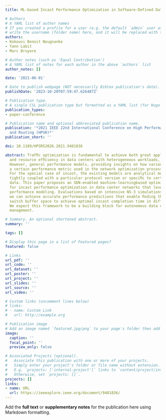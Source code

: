 ```yaml
---
title: ML-based Incast Performance Optimization in Software-Defined Data Centers

# Authors
# A YAML list of author names
# If you created a profile for a user (e.g. the default `admin` user at `content/authors/admin/`), 
# write the username (folder name) here, and it will be replaced with their full name and linked to their profile.
authors:
- Kokouvi Benoit Nougnanke
- Yann Labit
- Marc Bruyere

# Author notes (such as 'Equal Contribution')
# A YAML list of notes for each author in the above `authors` list
author_notes: []

date: '2021-06-01'

# Date to publish webpage (NOT necessarily Bibtex publication's date).
publishDate: '2023-10-20T07:59:47.626487Z'

# Publication type.
# A single CSL publication type but formatted as a YAML list (for Hugo requirements).
publication_types:
- paper-conference

# Publication name and optional abbreviated publication name.
publication: '*2021 IEEE 22nd International Conference on High Performance Switching
  and Routing (HPSR)*'
publication_short: ''

doi: 10.1109/HPSR52026.2021.9481836

abstract: Trafﬁc optimization is fundamental to achieve both great application performance
  and resource efﬁciency in data centers with heterogeneous workloads, including incast.
  However, general performance models, providing insights on how various factors affect
  a certain performance metric used in the network optimization process, are missing.
  For the special case of incast, the existing models are analytical models, either
  tightly coupled with a particular protocol version or speciﬁc to certain empirical
  data. This paper proposes an SDN-enabled machine-learningbased optimization framework
  for incast performance optimization in data center networks that leverages learning-based
  performance modeling. Evaluations based on intensive NS-3 simulations show that
  we can achieve accurate performance predictions that enable ﬁnding the efﬁcient
  switch buffer space to achieve optimal incast completion time in different conﬁgurations.
  We expect this framework to be a building block for autonomous data center network
  management.

# Summary. An optional shortened abstract.
summary: ''

tags: []

# Display this page in a list of Featured pages?
featured: false

# Links
url_pdf: ''
url_code: ''
url_dataset: ''
url_poster: ''
url_project: ''
url_slides: ''
url_source: ''
url_video: ''

# Custom links (uncomment lines below)
# links:
# - name: Custom Link
#   url: http://example.org

# Publication image
# Add an image named `featured.jpg/png` to your page's folder then add a caption below.
image:
  caption: ''
  focal_point: ''
  preview_only: false

# Associated Projects (optional).
#   Associate this publication with one or more of your projects.
#   Simply enter your project's folder or file name without extension.
#   E.g. `projects: ['internal-project']` links to `content/project/internal-project/index.md`.
#   Otherwise, set `projects: []`.
projects: []
links:
- name: URL
  url: https://ieeexplore.ieee.org/document/9481836/
---
```


Add the **full text** or **supplementary notes** for the publication here using Markdown formatting.
